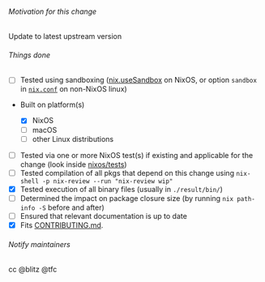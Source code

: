 ###### Motivation for this change
Update to latest upstream version

###### Things done
 * [ ]  Tested using sandboxing ([nix.useSandbox](http://nixos.org/nixos/manual/options.html#opt-nix.useSandbox) on NixOS, or option `sandbox` in [`nix.conf`](http://nixos.org/nix/manual/#sec-conf-file) on non-NixOS linux)
 * Built on platform(s)

   * [x]  NixOS
   * [ ]  macOS
   * [ ]  other Linux distributions
 * [ ]  Tested via one or more NixOS test(s) if existing and applicable for the change (look inside [nixos/tests](https://github.com/NixOS/nixpkgs/blob/master/nixos/tests))
 * [ ]  Tested compilation of all pkgs that depend on this change using `nix-shell -p nix-review --run "nix-review wip"`
 * [x]  Tested execution of all binary files (usually in `./result/bin/`)
 * [ ]  Determined the impact on package closure size (by running `nix path-info -S` before and after)
 * [ ]  Ensured that relevant documentation is up to date
 * [x]  Fits [CONTRIBUTING.md](https://github.com/NixOS/nixpkgs/blob/master/CONTRIBUTING.md).

###### Notify maintainers
cc @blitz @tfc
